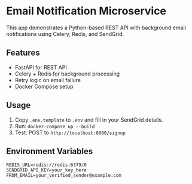 # Email Notification Microservice

This app demonstrates a Python-based REST API with background email notifications using Celery, Redis, and SendGrid.

## Features

- FastAPI for REST API
- Celery + Redis for background processing
- Retry logic on email failure
- Docker Compose setup

## Usage

1. Copy `.env.template` to `.env` and fill in your SendGrid details.
2. Run: `docker-compose up --build`
3. Test: POST to `http://localhost:8000/signup`

## Environment Variables

```env
REDIS_URL=redis://redis:6379/0
SENDGRID_API_KEY=your_key_here
FROM_EMAIL=your_verified_sender@example.com
